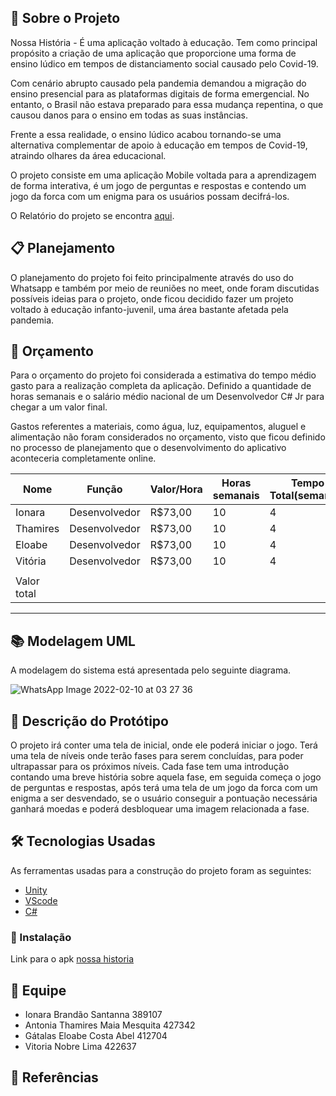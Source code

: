 ## 🚀 Sobre o Projeto

Nossa História - É uma aplicação voltado à educação. Tem como principal propósito a criação de uma aplicação que proporcione uma forma de ensino lúdico em tempos de distanciamento social causado pelo Covid-19.

Com cenário abrupto causado pela pandemia demandou a migração do ensino presencial para as plataformas digitais de forma emergencial. No entanto, o Brasil não estava preparado para essa mudança repentina, o que causou danos para o ensino em todas as suas instâncias. 

Frente a essa realidade, o ensino lúdico acabou tornando-se uma alternativa complementar de apoio à educação em tempos de Covid-19, atraindo olhares da área educacional.

O projeto consiste em uma aplicação Mobile voltada para a aprendizagem de forma interativa, é um jogo de perguntas e respostas e contendo um jogo da forca com um enigma para os usuários possam decifrá-los.

O Relatório do projeto se encontra [aqui](https://docs.google.com/document/d/1IkagaPVUaK8mNznIy5O3rfz-qAXmessJNa-2ioF4C0M/edit#).

## 📋 Planejamento

O planejamento do projeto foi feito principalmente através do uso do Whatsapp e também por meio de reuniões no meet, onde foram discutidas possíveis ideias para o projeto, onde ficou decidido fazer um projeto voltado à educação infanto-juvenil, uma área bastante afetada pela pandemia.

## 💸 Orçamento 
Para o orçamento do projeto foi considerada a estimativa do tempo médio gasto para a realização completa da aplicação. Definido a quantidade de horas semanais e o salário médio nacional de um Desenvolvedor C# Jr para chegar a um valor final.

Gastos referentes a materiais, como água, luz, equipamentos, aluguel e alimentação não foram considerados no orçamento, visto que ficou definido no processo de planejamento que o desenvolvimento do aplicativo aconteceria completamente online.


|           Nome            |      Função       |   Valor/Hora   | Horas semanais |Tempo Total(semanas)|   Total    |
|---------------------------|-------------------|----------------|----------------|--------------------|------------|
| Ionara                    | Desenvolvedor     |   R$73,00      |      10        |          4         | R$2.920,00 |
| Thamires                  | Desenvolvedor     |   R$73,00      |      10        |          4         | R$2.920,00 |
| Eloabe                    | Desenvolvedor     |   R$73,00      |      10        |          4         | R$2.920,00 |
| Vitória                   | Desenvolvedor     |   R$73,00      |      10        |          4         | R$2.920,00 |
|                                                                                                                   |
| Valor total               |                   |                |                |                    |R$11.680,00 |
---------------------------------------------------------------------------------------------------------------------

## 📚 Modelagem UML
A modelagem do sistema está apresentada pelo seguinte diagrama. 

![WhatsApp Image 2022-02-10 at 03 27 36](https://user-images.githubusercontent.com/50304983/153544121-550bb979-2c71-4e43-9ea1-eb10dc550bf4.jpeg)

## 📱 Descrição do Protótipo

O projeto irá conter uma tela de inicial, onde ele poderá iniciar o jogo. Terá uma tela de níveis onde terão fases para serem concluídas, para poder ultrapassar para os próximos níveis. Cada fase tem uma introdução contando uma breve história sobre aquela fase, em seguida começa o jogo de perguntas e respostas, após terá uma tela de um jogo da forca com um enigma a ser desvendado, se o usuário conseguir a pontuação necessária ganhará moedas e poderá desbloquear uma imagem relacionada a fase. 

## 🛠 Tecnologias Usadas

As ferramentas usadas para a construção do projeto foram as seguintes:

- [Unity](https://unity.com/pt)
- [VScode](https://code.visualstudio.com/)
- [C#](https://docs.microsoft.com/pt-br/dotnet/csharp/)

### 🔧 Instalação

Link para o apk [nossa historia](https://drive.google.com/file/d/1PjdD4frM08ijyrivZjbVYtTwDnIdxERc/view?usp=sharing)

## 💪 Equipe

- Ionara Brandão Santanna 389107
- Antonia Thamires Maia Mesquita 427342
- Gátalas Eloabe Costa Abel 412704
- Vitoria Nobre Lima  422637

## 📝 Referências
